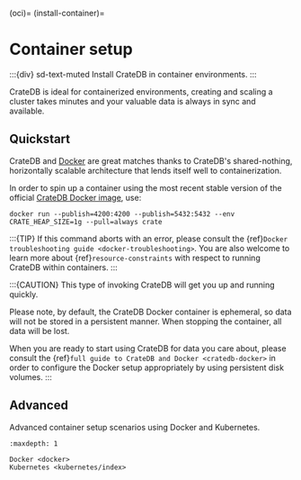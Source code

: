 (oci)=
(install-container)=

# Container setup

:::{div} sd-text-muted
Install CrateDB in container environments.
:::

CrateDB is ideal for containerized environments, creating and scaling a cluster
takes minutes and your valuable data is always in sync and available.

## Quickstart

CrateDB and [Docker] are great matches thanks to CrateDB's shared-nothing,
horizontally scalable architecture that lends itself well to containerization.

In order to spin up a container using the most recent stable version of the
official [CrateDB Docker image], use:

```
docker run --publish=4200:4200 --publish=5432:5432 --env CRATE_HEAP_SIZE=1g --pull=always crate
```

:::{TIP}
If this command aborts with an error, please consult the {ref}`Docker
troubleshooting guide <docker-troubleshooting>`. You are also
welcome to learn more about {ref}`resource-constraints` with respect
to running CrateDB within containers.
:::

:::{CAUTION}
This type of invoking CrateDB will get you up and running quickly.

Please note, by default, the CrateDB Docker container is ephemeral, so
data will not be stored in a persistent manner. When stopping the
container, all data will be lost.

When you are ready to start using CrateDB for data you care about, please
consult the {ref}`full guide to CrateDB and Docker <cratedb-docker>`
in order to configure the Docker setup appropriately by using persistent
disk volumes.
:::

## Advanced

Advanced container setup scenarios using Docker
and Kubernetes.

```{toctree}
:maxdepth: 1

Docker <docker>
Kubernetes <kubernetes/index>
```

[cratedb docker image]: https://hub.docker.com/_/crate/
[docker]: https://www.docker.com/
